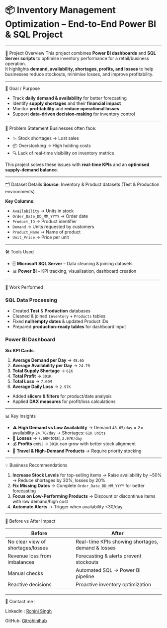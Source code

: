 # 📦 Inventory Management Optimization – End-to-End Power BI & SQL Project

---

📌 Project Overview
This project combines **Power BI dashboards** and **SQL Server scripts** to optimise inventory performance for a retail/business operation.  
It highlights **demand, availability, shortages, profits, and losses** to help businesses reduce stockouts, minimise losses, and improve profitability.

---

🎯 Goal / Purpose
- Track **daily demand & availability** for better forecasting  
- Identify **supply shortages** and their **financial impact**  
- Monitor **profitability** and **reduce operational losses**  
- Support **data-driven decision-making** for inventory control  

---

🧠 Problem Statement
Businesses often face:
- 📉 Stock shortages → Lost sales  
- 📦 Overstocking → High holding costs  
- 🔍 Lack of real-time visibility on inventory metrics  

This project solves these issues with **real-time KPIs** and an **optimised supply-demand balance**.

---

🗂️ Dataset Details
**Source**: Inventory & Product datasets (Test & Production environments)  

**Key Columns**:
- `Availability` → Units in stock  
- `Order_Date_DD_MM_YYYY` → Order date  
- `Product_ID` → Product identifier  
- `Demand` → Units requested by customers  
- `Product_Name` → Name of product  
- `Unit_Price` → Price per unit  

---

🛠️ Tools Used
- 🗄 **Microsoft SQL Server** – Data cleaning & joining datasets  
- 📊 **Power BI** – KPI tracking, visualisation, dashboard creation  

---

🧮 Work Performed

### **SQL Data Processing**
- Created **Test** & **Production** databases  
- Cleaned & joined `Inventory` + `Products` tables  
- Fixed **null/empty dates** & updated Product IDs  
- Prepared **production-ready tables** for dashboard input  

### **Power BI Dashboard**
**Six KPI Cards**:
1. **Average Demand per Day** → `48.65`
2. **Average Availability per Day** → `24.70`
3. **Total Supply Shortage** → `61K`
4. **Total Profit** → `301K`
5. **Total Loss** → `7.60M`
6. **Average Daily Loss** → `2.97K`

- Added **slicers & filters** for product/date analysis  
- Applied **DAX measures** for profit/loss calculations  

---

📊 Key Insights
- ⚠ **High Demand vs Low Availability** → Demand `48.65/day` ≈ 2× availability `24.70/day` → Shortages: `61K units`
- 💸 **Losses** → `7.60M` total, `2.97K/day`  
- 💰 **Profits** exist → `301K` can grow with better stock alignment  
- 🧳 **Travel & High-Demand Products** → Require priority stocking  

---

💡 Business Recommendations
1. **Increase Stock Levels** for top-selling items → Raise availability by ~50% → Reduce shortages by 30%, losses by 20%  
2. **Fix Missing Dates** → Complete `Order_Date_DD_MM_YYYY` for better forecasting  
3. **Focus on Low-Performing Products** → Discount or discontinue items with low demand/high cost  
4. **Automate Alerts** → Trigger when availability <30/day  

---

🔄 Before vs After Impact

| **Before** | **After** |
|------------|-----------|
|  No clear view of shortages/losses |  Real-time KPIs showing shortages, demand & losses |
|  Revenue loss from imbalances |  Forecasting & alerts prevent stockouts |
|  Manual checks |  Automated SQL → Power BI pipeline |
|  Reactive decisions |  Proactive inventory optimization |

---

💼 Contact me :

LinkedIn : [Rohini Singh](https://www.linkedin.com/in/rohini-singh-8a97a1229)

GitHub: [Gitrohinihub](https://github.com/Gitrohinihub)
